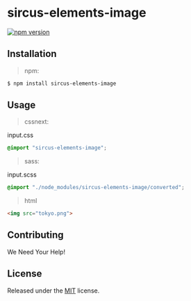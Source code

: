 # sircus-elements-image

[![npm version](https://img.shields.io/npm/v/sircus-elements-image.svg?style=flat)](https://www.npmjs.com/package/sircus-elements-image)


## Installation

> npm:

```bash
$ npm install sircus-elements-image
```

## Usage

> cssnext:

input.css
```css
@import "sircus-elements-image";
```

> sass:

input.scss
```scss
@import "./node_modules/sircus-elements-image/converted";
```

> html

```html
<img src="tokyo.png">
```


## Contributing

We Need Your Help!


## License
Released under the [MIT](https://github.com/sircus/license/blob/master/LICENSE) license.
